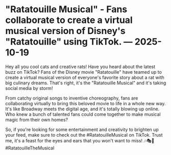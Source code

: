 # "Ratatouille Musical" - Fans collaborate to create a virtual musical version of Disney's "Ratatouille" using TikTok. — 2025-10-19

Hey all you cool cats and creative rats! Have you heard about the latest buzz on TikTok? Fans of the Disney movie "Ratatouille" have teamed up to create a virtual musical version of everyone's favorite story about a rat with big culinary dreams. That's right, it's the "Ratatouille Musical" and it's taking social media by storm!

From catchy original songs to inventive choreography, fans are collaborating virtually to bring this beloved movie to life in a whole new way. It's like Broadway meets the digital age, and it's totally blowing up online. Who knew a bunch of talented fans could come together to make musical magic from their own homes?

So, if you're looking for some entertainment and creativity to brighten up your feed, make sure to check out the #RatatouilleMusical on TikTok. Trust me, it's a feast for the eyes and ears that you won't want to miss! 🎶🎭🐀 #RatatouilleTheMusical